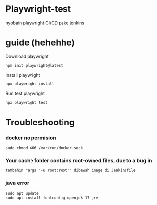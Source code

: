 # Playwright-test
nyobain playwright CI/CD pake jenkins

# guide (hehehhe)
Download playwright
 ```bash
npm init playwright@latest
 ```
Install playwright
 ```bash
npx playwright install
```
Run test playwright
 ```bash
npx playwright test
```
# Troubleshooting
### docker no permision  
    sudo chmod 666 /var/run/docker.sock

### Your cache folder contains root-owned files, due to a bug in 
    tambahin "args '-u root:root'" dibawah image di Jenkinsfile

### java error 
    sudo apt update 
    sudo apt install fontconfig openjdk-17-jre